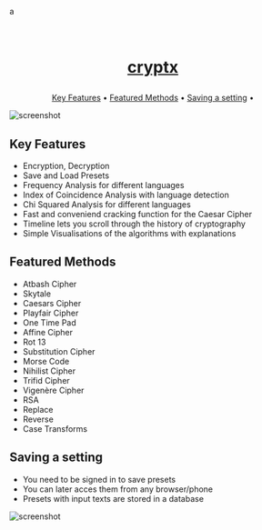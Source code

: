 a<h1 align="center">
<br>
<a href="https://crypt-x.herokuapp.com/">
cryptx  
 </a>

</h1>

<p align="center">
  <a href="#key-features">Key Features</a> •
  <a href="#featured-methods">Featured Methods</a> •
  <a href="#saving-a-setting">Saving a setting</a> •
</p>

![screenshot](https://raw.githubusercontent.com/alexander-braun/cryptx/master/preview_images/gif2.gif)

## Key Features

- Encryption, Decryption
- Save and Load Presets
- Frequency Analysis for different languages
- Index of Coincidence Analysis with language detection
- Chi Squared Analysis for different languages
- Fast and conveniend cracking function for the Caesar Cipher
- Timeline lets you scroll through the history of cryptography
- Simple Visualisations of the algorithms with explanations

## Featured Methods

- Atbash Cipher
- Skytale
- Caesars Cipher
- Playfair Cipher
- One Time Pad
- Affine Cipher
- Rot 13
- Substitution Cipher
- Morse Code
- Nihilist Cipher
- Trifid Cipher
- Vigenère Cipher
- RSA
- Replace
- Reverse
- Case Transforms

## Saving a setting

- You need to be signed in to save presets
- You can later acces them from any browser/phone
- Presets with input texts are stored in a database

![screenshot](https://raw.githubusercontent.com/alexander-braun/cryptx/master/preview_images/gif3.gif)
